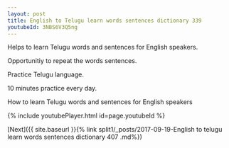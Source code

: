 ```yaml
---
layout: post
title: English to Telugu learn words sentences dictionary 339 
youtubeId: 3NBS6V3Q5ng
---
```

 
 
Helps to learn Telugu words and sentences for English speakers.

Opportunitiy to repeat the words sentences. 

Practice Telugu language. 
 
10 minutes practice every day. 
 
How to learn Telugu words and sentences for English speakers 
 
{% include youtubePlayer.html id=page.youtubeId %}
 
 
[Next]({{ site.baseurl }}{% link  split1/_posts/2017-09-19-English to telugu learn words sentences dictionary 407 .md%})
 
